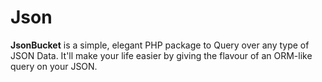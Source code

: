 # Json
**JsonBucket** is a simple, elegant PHP package to Query over any type of JSON Data. It'll make your life easier by giving the flavour of an ORM-like query on your JSON.
